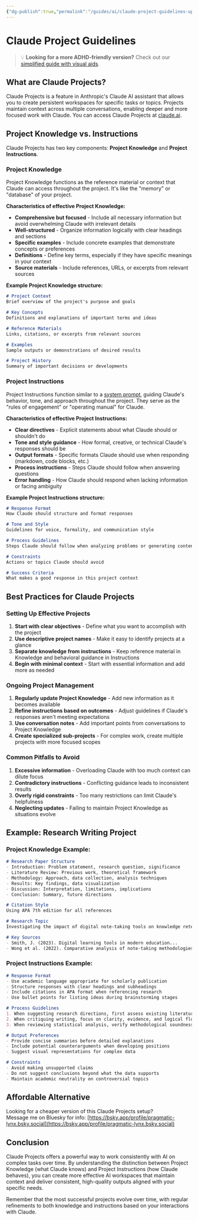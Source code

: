 ```yaml
---
{"dg-publish":true,"permalink":"/guides/ai/claude-project-guidelines-updated/","tags":["AI","Claude","Projects","Guidelines"]}
---
```



# Claude Project Guidelines

> 💡 **Looking for a more ADHD-friendly version?** Check out our [simplified guide with visual aids](guides/ai/claude-project-guidelines-adhd).

## What are Claude Projects?

Claude Projects is a feature in Anthropic's Claude AI assistant that allows you to create persistent workspaces for specific tasks or topics. Projects maintain context across multiple conversations, enabling deeper and more focused work with Claude. You can access Claude Projects at [claude.ai](http://claude.ai).

## Project Knowledge vs. Instructions

Claude Projects has two key components: **Project Knowledge** and **Project Instructions**.

### Project Knowledge

Project Knowledge functions as the reference material or context that Claude can access throughout the project. It's like the "memory" or "database" of your project.

**Characteristics of effective Project Knowledge:**

- **Comprehensive but focused** - Include all necessary information but avoid overwhelming Claude with irrelevant details
- **Well-structured** - Organize information logically with clear headings and sections
- **Specific examples** - Include concrete examples that demonstrate concepts or preferences
- **Definitions** - Define key terms, especially if they have specific meanings in your context
- **Source materials** - Include references, URLs, or excerpts from relevant sources

**Example Project Knowledge structure:**
```markdown
# Project Context
Brief overview of the project's purpose and goals

# Key Concepts
Definitions and explanations of important terms and ideas

# Reference Materials
Links, citations, or excerpts from relevant sources

# Examples
Sample outputs or demonstrations of desired results

# Project History
Summary of important decisions or developments
```

### Project Instructions

Project Instructions function similar to a [system prompt](https://www.promptlayer.com/glossary/system-prompt#:~:text=A%20system%20prompt%20is%20a,visible%20to%20the%20end%2Duser), guiding Claude's behavior, tone, and approach throughout the project. They serve as the "rules of engagement" or "operating manual" for Claude.

**Characteristics of effective Project Instructions:**

- **Clear directives** - Explicit statements about what Claude should or shouldn't do
- **Tone and style guidance** - How formal, creative, or technical Claude's responses should be
- **Output formats** - Specific formats Claude should use when responding (markdown, code blocks, etc.)
- **Process instructions** - Steps Claude should follow when answering questions
- **Error handling** - How Claude should respond when lacking information or facing ambiguity

**Example Project Instructions structure:**
```markdown
# Response Format
How Claude should structure and format responses

# Tone and Style
Guidelines for voice, formality, and communication style

# Process Guidelines
Steps Claude should follow when analyzing problems or generating content

# Constraints
Actions or topics Claude should avoid

# Success Criteria
What makes a good response in this project context
```

## Best Practices for Claude Projects

### Setting Up Effective Projects

1. **Start with clear objectives** - Define what you want to accomplish with the project
2. **Use descriptive project names** - Make it easy to identify projects at a glance
3. **Separate knowledge from instructions** - Keep reference material in Knowledge and behavioral guidance in Instructions
4. **Begin with minimal context** - Start with essential information and add more as needed

### Ongoing Project Management

1. **Regularly update Project Knowledge** - Add new information as it becomes available
2. **Refine instructions based on outcomes** - Adjust guidelines if Claude's responses aren't meeting expectations
3. **Use conversation notes** - Add important points from conversations to Project Knowledge
4. **Create specialized sub-projects** - For complex work, create multiple projects with more focused scopes

### Common Pitfalls to Avoid

1. **Excessive information** - Overloading Claude with too much context can dilute focus
2. **Contradictory instructions** - Conflicting guidance leads to inconsistent results
3. **Overly rigid constraints** - Too many restrictions can limit Claude's helpfulness
4. **Neglecting updates** - Failing to maintain Project Knowledge as situations evolve

## Example: Research Writing Project

### Project Knowledge Example:
```markdown
# Research Paper Structure
- Introduction: Problem statement, research question, significance
- Literature Review: Previous work, theoretical framework
- Methodology: Approach, data collection, analysis techniques
- Results: Key findings, data visualization
- Discussion: Interpretation, limitations, implications
- Conclusion: Summary, future directions

# Citation Style
Using APA 7th edition for all references

# Research Topic
Investigating the impact of digital note-taking tools on knowledge retention in higher education

# Key Sources
- Smith, J. (2023). Digital learning tools in modern education...
- Wong et al. (2022). Comparative analysis of note-taking methodologies...
```

### Project Instructions Example:
```markdown
# Response Format
- Use academic language appropriate for scholarly publication
- Structure responses with clear headings and subheadings
- Include citations in APA format when referencing research
- Use bullet points for listing ideas during brainstorming stages

# Process Guidelines
1. When suggesting research directions, first assess existing literature
2. When critiquing writing, focus on clarity, evidence, and logical flow
3. When reviewing statistical analysis, verify methodological soundness

# Output Preferences
- Provide concise summaries before detailed explanations
- Include potential counterarguments when developing positions
- Suggest visual representations for complex data

# Constraints
- Avoid making unsupported claims
- Do not suggest conclusions beyond what the data supports
- Maintain academic neutrality on controversial topics
```

## Affordable Alternative

Looking for a cheaper version of this Claude Projects setup?  
Message me on Bluesky for info: [https://bsky.app/profile/pragmatic-lynx.bsky.social](https://bsky.app/profile/pragmatic-lynx.bsky.social)

## Conclusion

Claude Projects offers a powerful way to work consistently with AI on complex tasks over time. By understanding the distinction between Project Knowledge (what Claude knows) and Project Instructions (how Claude behaves), you can create more effective AI workspaces that maintain context and deliver consistent, high-quality outputs aligned with your specific needs.

Remember that the most successful projects evolve over time, with regular refinements to both knowledge and instructions based on your interactions with Claude.
